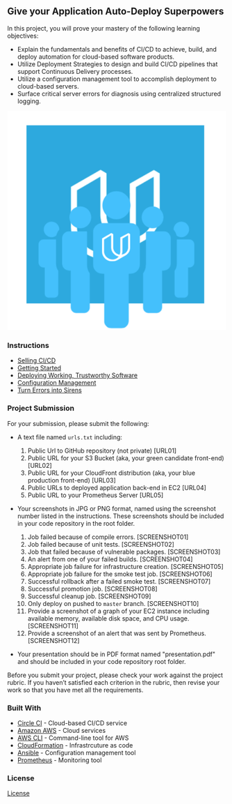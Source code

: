 ## Give your Application Auto-Deploy Superpowers

In this project, you will prove your mastery of the following learning objectives:

-   Explain the fundamentals and benefits of CI/CD to achieve, build, and deploy automation for cloud-based software products.
-   Utilize Deployment Strategies to design and build CI/CD pipelines that support Continuous Delivery processes.
-   Utilize a configuration management tool to accomplish deployment to cloud-based servers.
-   Surface critical server errors for diagnosis using centralized structured logging.

![Diagram of CI/CD Pipeline we will be building.](udapeople.png)

### Instructions

-   [Selling CI/CD](instructions/0-selling-cicd.md)
-   [Getting Started](instructions/1-getting-started.md)
-   [Deploying Working, Trustworthy Software](instructions/2-deploying-trustworthy-code.md)
-   [Configuration Management](instructions/3-configuration-management.md)
-   [Turn Errors into Sirens](instructions/4-turn-errors-into-sirens.md)

### Project Submission

For your submission, please submit the following:

-   A text file named `urls.txt` including:
    1. Public Url to GitHub repository (not private) [URL01]
    1. Public URL for your S3 Bucket (aka, your green candidate front-end) [URL02]
    1. Public URL for your CloudFront distribution (aka, your blue production front-end) [URL03]
    1. Public URLs to deployed application back-end in EC2 [URL04]
    1. Public URL to your Prometheus Server [URL05]
-   Your screenshots in JPG or PNG format, named using the screenshot number listed in the instructions. These screenshots should be included in your code repository in the root folder.

    1. Job failed because of compile errors. [SCREENSHOT01]
    1. Job failed because of unit tests. [SCREENSHOT02]
    1. Job that failed because of vulnerable packages. [SCREENSHOT03]
    1. An alert from one of your failed builds. [SCREENSHOT04]
    1. Appropriate job failure for infrastructure creation. [SCREENSHOT05]
    1. Appropriate job failure for the smoke test job. [SCREENSHOT06]
    1. Successful rollback after a failed smoke test. [SCREENSHOT07]
    1. Successful promotion job. [SCREENSHOT08]
    1. Successful cleanup job. [SCREENSHOT09]
    1. Only deploy on pushed to `master` branch. [SCREENSHOT10]
    1. Provide a screenshot of a graph of your EC2 instance including available memory, available disk space, and CPU usage. [SCREENSHOT11]
    1. Provide a screenshot of an alert that was sent by Prometheus. [SCREENSHOT12]

-   Your presentation should be in PDF format named "presentation.pdf" and should be included in your code repository root folder.

Before you submit your project, please check your work against the project rubric. If you haven’t satisfied each criterion in the rubric, then revise your work so that you have met all the requirements.

### Built With

-   [Circle CI](www.circleci.com) - Cloud-based CI/CD service
-   [Amazon AWS](https://aws.amazon.com/) - Cloud services
-   [AWS CLI](https://aws.amazon.com/cli/) - Command-line tool for AWS
-   [CloudFormation](https://aws.amazon.com/cloudformation/) - Infrastrcuture as code
-   [Ansible](https://www.ansible.com/) - Configuration management tool
-   [Prometheus](https://prometheus.io/) - Monitoring tool

### License

[License](LICENSE.md)
